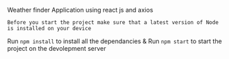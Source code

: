 Weather finder Application using react js and axios

    Before you start the project make sure that a latest version of Node is installed on your device

Run `npm install` to install all the dependancies
& Run `npm start` to start the project on the devolepment server